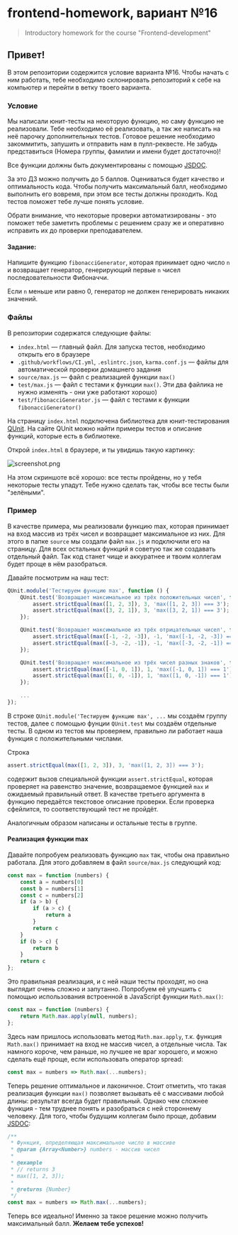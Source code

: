 # frontend-homework, вариант №16
> Introductory homework for the course "Frontend-development"

## Привет!

В этом репозитории содержится условие варианта №16. Чтобы начать с ним работать, тебе необходимо склонировать репозиторий к себе на компьютер и перейти в ветку твоего варианта.

### Условие
Мы написали юнит-тесты на некоторую функцию, но саму функцию не реализовали. Тебе необходимо её реализовать, а так же написать на неё парочку дополнительных тестов. Готовое решение необходимо закоммитить, запушить и отправить нам в пулл-реквесте. Не забудь представиться (Номера группы, фамилии и имени будет достаточно)!

Все функции должны быть документированы с помощью [JSDOC](https://jsdoc.app/).

За это ДЗ можно получить до 5 баллов. Оцениваться будет качество и оптимальность кода. Чтобы получить максимальный балл, необходимо выполнить его вовремя, при этом все тесты должны проходить. Код тестов поможет тебе лучше понять условие.

Обрати внимание, что некоторые проверки автоматизированы - это поможет тебе заметить проблемы с решением сразу же и оперативно исправить их до проверки преподавателем.

#### Задание:
 
Напишите функцию `fibonacciGenerator`, которая принимает одно число `n` и возвращает генератор, генерирующий первые `n` чисел последовательности Фибоначчи.

Если `n` меньше или равно 0, генератор не должен генерировать никаких значений.

### Файлы
В репозитории содержатся следующие файлы:

- `index.html` &mdash; главный файл. Для запуска тестов, необходимо открыть его в браузере
- `.github/workflows/CI.yml`, `.eslintrc.json`, `karma.conf.js` &mdash; файлы для автоматической проверки домашнего задания
- `source/max.js` &mdash; файл с реализацией функции `max()`
- `test/max.js` &mdash; файл с тестами к функции `max()`. Эти два файлика не нужно изменять - они уже работают хорошо)
- `test/fibonacciGenerator.js` &mdash; файл с тестами к функции `fibonacciGenerator()`

На страницу `index.html` подключена библиотека для юнит-тестирования [QUnit](https://qunitjs.com/). На сайте QUnit можно найти примеры тестов и описание функций, которые есть в библиотеке.

Открой `index.html` в браузере, и ты увидишь такую картинку:

![screenshot.png](screenshot.png)

На этом скриншоте всё хорошо: все тесты пройдены, но у тебя некоторые тесты упадут. Тебе нужно сделать так, чтобы все тесты были "зелёными".

### Пример
В качестве примера, мы реализовали функцию max, которая принимает на вход массив из трёх чисел и возвращает максимальное из них. Для этого в папке `source` мы создали файл `max.js` и подключили его на страницу. Для всех остальных функций я советую так же создавать отдельный файл. Так код станет чище и аккуратнее и твоим коллегам будет проще в нём разобраться.

Давайте посмотрим на наш тест:
```javascript
QUnit.module('Тестируем функцию max', function () {
    QUnit.test('Возвращает максимальное из трёх положительных чисел', function (assert) {
        assert.strictEqual(max([1, 2, 3]), 3, 'max([1, 2, 3]) === 3');
        assert.strictEqual(max([3, 2, 1]), 3, 'max([3, 2, 1]) === 3');
    });

    QUnit.test('Возвращает максимальное из трёх отрицательных чисел', function (assert) {
        assert.strictEqual(max([-1, -2, -3]), -1, 'max([-1, -2, -3]) === -1');
        assert.strictEqual(max([-3, -2, -1]), -1, 'max([-3, -2, -1]) === -1');
    });

    QUnit.test('Возвращает максимальное из трёх чисел разных знаков', function (assert) {
        assert.strictEqual(max([-1, 0, 1]), 1, 'max([-1, 0, 1]) === 1');
        assert.strictEqual(max([1, 0, -1]), 1, 'max([1, 0, -1]) === 1');
    });
    
    ...
});
```

В строке `QUnit.module('Тестируем функцию max', ...` мы создаём группу тестов, далее с помощью фунции `QUnit.test` мы создаём отдельные тесты. В одном из тестов мы проверяем, правильно ли работает наша функция с положительными числами.

Строка
```javascript
assert.strictEqual(max([1, 2, 3]), 3, 'max([1, 2, 3]) === 3');
```

содержит вызов специальной функции `assert.strictEqual`, которая проверяет на равенство значение, возвращаемое функцией `max` и ожидаемый правильный ответ. В качестве третьего аргумента в функцию передаётся текстовое описание проверки. Если проверка сфейлится, то соответствующий тест не пройдёт.

Аналогичным образом написаны и остальные тесты в группе.

#### Реализация функции max
Давайте попробуем реализовать функцию `max` так, чтобы она правильно работала. Для этого добавляем в файл `source/max.js` следующий код:

```javascript
const max = function (numbers) {
    const a = numbers[0]
    const b = numbers[1]
    const c = numbers[2]
    if (a > b) {
        if (a > c) {
            return a
        }
        return c
    }
    if (b > c) {
        return b
    }
    return c
};
```

Это правильная реализация, и с ней наши тесты проходят, но она выглядит очень сложно и запутанно. Попробуем её улучшить с помощью использования встроенной в JavaScript функции `Math.max()`:

```javascript
const max = function (numbers) {
    return Math.max.apply(null, numbers);
};
```

Здесь нам пришлось использовать метод `Math.max.apply`, т.к. функция `Math.max()` принимает на вход не массив чисел, а отдельные числа. Так намного короче, чем раньше, но лучшее не враг хорошего, и можно сделать ещё проще, если использовать оператор spread:

```javascript
const max = numbers => Math.max(...numbers);
```

Теперь решение оптимальное и лаконичное. Стоит отметить, что такая реализация функции `max()` позволяет вызывать её с массивами любой длины: результат всегда будет правильный. Однако чем сложнее функция - тем труднее понять и разобраться с ней стороннему человеку. Для того, чтобы будущим коллегам было проще, добавим [JSDOC](https://jsdoc.app/):

```javascript
/**
 * Функция, определяющая максимальное число в массиве
 * @param {Array<Number>} numbers - массив чисел
 * 
 * @example
 * // returns 3
 * max([1, 2, 3]);
 * 
 * @returns {Number}
 */
const max = numbers => Math.max(...numbers);
```

Теперь все идеально! Именно за такое решение можно получить максимальный балл.
**Желаем тебе успехов!**
#
